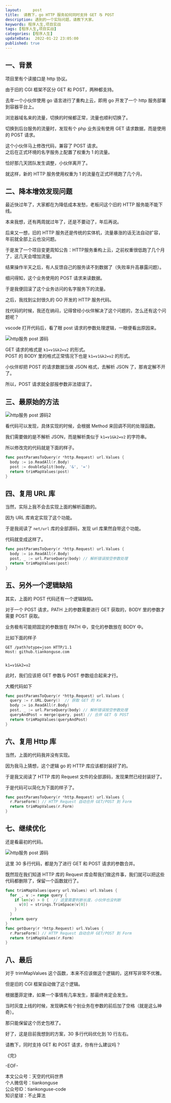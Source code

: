 ```yaml
---   
layout:     post  
title:  请教下，go HTTP 服务如何同时支持 GET 与 POST     
description: 遇到的一个实际问题，请教下大家。  
keywords: 程序人生,项目实战  
tags: [程序人生,项目实战]    
categories: [程序人生]  
updateData:  2022-01-22 23:05:00  
published: true  
---  
```



## 一、背景  


项目里有个读接口是 http 协议。  


由于旧的 CGI 框架不区分 GET 和 POST，两种都支持。  


去年一个小伙伴使用 go 语言进行了重构上云，即用 go 开发了一个 http 服务部署到容器平台上。  


浏览器域名来的流量，切换的时候都正常，流量也顺利切换了。  


切换到后台服务的流量时，发现有个 php 业务没有使用 GET 请求数据，而是使用的 POST 请求。  


这个小伙伴马上修改代码，兼容了 POST 请求。  
之后在正式环境的名字服务上配置了权重为 1 的流量。  


恰好那几天团队发生调整，小伙伴离开了。  


就这样，新的 HTTP 服务使用权重为 1 的流量在正式环境跑了几个月。  



## 二、降本增效发现问题  


最近快过年了，大家都在为降低成本发愁，老板问这个旧的 HTTP 服务能不能下线。  


本来我想，还有两周就过年了，还是不要动了，年后再说。  


后来又一想，旧的 HTTP 服务还是传统的实体机，流量暴涨的话无法自动扩容，年前就全部上云也没问题。  


于是发了一个项目变更周知公告：HTTP服务重构上云，之前权重很低跑了几个月了，这几天会增加流量。  


结果操作半天之后，有人反馈自己的服务读不到数据了（失败率升高暴露问题）。  


细问得知，这个业务使用的 POST 请求来读数据。  


于是我便回滚了这个业务访问的名字服务下的流量。  




之后，我找到尘封很久的 GO 开发的 HTTP 服务代码。  


找代码的时候，我还在纳闷，记得曾经小伙伴解决了这个问题的，怎么还有这个问题呢？  


vscode 打开代码后，看了眼 post 请求的参数处理逻辑，一眼便看出原因来。  


![http服务 post 源码](https://res2022.tiankonguse.com/images/2022/01/23/001.png) 


GET 请求的格式是 `k1=v1&k2=v2` 的形式。  
POST 的 BODY 里的格式正常情况下也是 `k1=v1&k2=v2` 的形式。  


小伙伴却把 POST 的请求数据当做 JSON 格式，去解析 JSON 了，那肯定解不开了。  


所以，POST 请求就全部报参数非法错误了。  


## 三、最原始的方法  



![http服务 post 源码2](https://res2022.tiankonguse.com/images/2022/01/23/001.png) 


看代码可以发现，具体实现的时候，会根据 Method 来回调不同的处理函数。  


我们需要做的是不解析 JSON，而是解析类似于 `k1=v1&k2=v2` 的字符串。  


所以修改完的代码就是下面的样子。  


```go
func postParamsToQuery(r *http.Request) url.Values {
  body := io.ReadAll(r.Body)
  post := doubleSplit(body, '&', '=')
  return trimMapValues(post)
}
```

## 四、复用 URL 库  


当然，实际上我不会去实现上面的解析函数的。  


因为 URL 库肯定实现了这个功能。  



于是我阅读了 `net/url` 库的全部源码，发现 url 库果然自带这个功能。  


代码就变成这样了。  


```go
func postParamsToQuery(r *http.Request) url.Values {
  body := io.ReadAll(r.Body)
  post, _ := url.ParseQuery(body) // 解析错误按空参数处理
  return trimMapValues(post)
}
```


## 五、另外一个逻辑缺陷


其实，上面的 POST 代码还有一个逻辑缺陷。  


对于一个 POST 请求，PATH 上的参数需要进行 GET 获取的，BODY 里的参数才需要 POST 获取。  


业务极有可能把固定的参数放在 PATH 中，变化的参数放在 BODY 中。  


比如下面的样子  


```http
GET /path?otype=json HTTP/1.1
Host: github.tiankonguse.com


k1=v1&k2=v2
```


此时，我们应该把 GET 参数与 POST 参数组合起来才行。  


大概代码如下  


```go
func postParamsToQuery(r *http.Request) url.Values {
  query := r.URL.Query()  // 获取 GET 的 Kv
  body := io.ReadAll(r.Body)
  post, _ := url.ParseQuery(body) // 解析错误按空参数处理
  queryAndPost = merge(query, post) // 合并 GET 与 POST
  return trimMapValues(queryAndPost)
}
```


## 六、复用 Http 库  


当然，上面的代码我并没有实现。  


因为我马上猜想，这个逻辑 go 的 HTTP 库应该都封装好了的。  


于是我又阅读了 HTTP 库的 Request 文件的全部源码，发现果然已经封装好了。  


于是代码可以简化为下面的样子了。  


```go
func postParamsToQuery(r *http.Request) url.Values {
  r.ParseForm() // HTTP Request 自动合并 GET/POST 到 Form
  return trimMapValues(r.Form)
}
```


## 七、继续优化  


还是看最初的代码。  


![http服务 post 源码](https://res2022.tiankonguse.com/images/2022/01/23/003.png) 



这里 30 多行代码，都是为了进行 GET 和 POST 请求的参数合并。  


既然现在我们知道 HTTP 库的 Request 库会帮我们做这件事，我们就可以把这些代码都删除了，保留一个函数就行了。  


```go
func trimMapValues(query url.Values) url.Values {
  for _, v := range query {
    if len(v) > 0 {  // 这里需要判断长度，小伙伴也没判断
      v[0] = strings.TrimSpace(v[0])
    }
  }
  return query
}
func getQuery(r *http.Request) url.Values {
  r.ParseForm() // HTTP Request 自动合并 GET/POST 到 Form
  return trimMapValues(r.Form)
}
```


## 八、最后  


对于 trimMapValues 这个函数，本来不应该做这个逻辑的，这样写非常不优雅。  


但是旧的 CGI 框架自动做了这个逻辑。  


根据墨菲定律，如果一个事情有几率发生，那最终肯定会发生。  


当时灰度上线的时候，发现确实有个别业务在参数的前后加了空格（就是这么神奇）。  


那只能保留这个历史包袱了。  



好了，这是目前我想到的方案，30 多行代码优化到 10 行左右。  


请教下，同时支持 GET 和 POST 请求，你有什么建议吗？  


《完》  


-EOF-  



本文公众号：天空的代码世界  
个人微信号：tiankonguse  
公众号ID：tiankonguse-code  
知识星球：不止算法  

